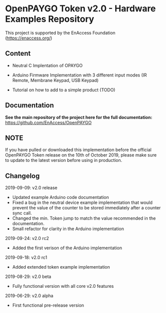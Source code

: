 # OpenPAYGO Token v2.0 - Hardware Examples Repository

This project is supported by the EnAccess Foundation (https://enaccess.org/)

## Content

- Neutral C Implentation of OPAYGO

- Arduino Firmware Implementation with 3 different input modes (IR Remote, Membrane Keypad, USB Keypad)

- Tutorial on how to add to a simple product (TODO)

## Documentation

**See the main repository of the project here for the full documentation:** https://github.com/EnAccess/OpenPAYGO

## NOTE 
If you have pulled or downloaded this implementation before the official OpenPAYGO Token release on the 10th of October 2019, 
please make sure to update to the latest version before using in production. 

## Changelog

2019-09-09: v2.0 release
- Updated example Arduino code documentation
- Fixed a bug in the neutral device example implementation that would prevent the value of the counter to be stored immediately after a counter sync call. 
- Changed the min. Token jump to match the value recommended in the documentation.
- Small refactor for clarity in the Arduino implementation

2019-09-24: v2.0 rc2
- Added the first verison of the Arduino implementation

2019-09-18: v2.0 rc1
- Added extended token example implementation

2019-08-29: v2.0 beta
- Fully functional version with all core v2.0 features

2019-06-29: v2.0 alpha
- First functional pre-release version
